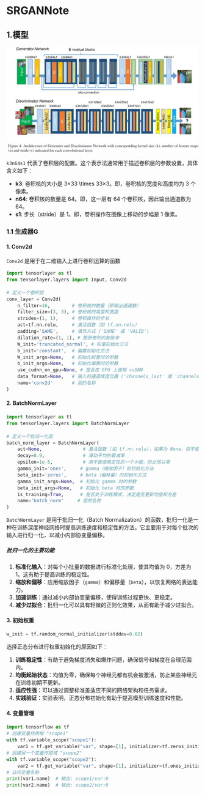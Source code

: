 # SRGANNote

## 1.模型

![整体网络结构](https://raw.githubusercontent.com/Liuyh451/PicRep/img/img/srganstruct.png)

`k3n64s1` 代表了卷积层的配置。这个表示法通常用于描述卷积层的参数设置，具体含义如下：

- **k3**: 卷积核的大小是 3×33 \times 33×3。即，卷积核的宽度和高度均为 3 个像素。
- **n64**: 卷积核的数量是 64。即，这一层有 64 个卷积核，因此输出通道数为 64。
- **s1**: 步长（stride）是 1。即，卷积操作在图像上移动的步幅是 1 像素。

### 1.1 生成器G

#### 1. Conv2d

`Conv2d` 是用于在二维输入上进行卷积运算的函数

```python
import tensorlayer as tl
from tensorlayer.layers import Input, Conv2d

# 定义一个卷积层
conv_layer = Conv2d(
    n_filter=16,        # 卷积核的数量（即输出通道数）
    filter_size=(3, 3), # 卷积核的高度和宽度
    strides=(1, 1),     # 卷积操作的步长
    act=tf.nn.relu,     # 激活函数（如 tf.nn.relu）
    padding='SAME',     # 填充方式 ('SAME' 或 'VALID')
    dilation_rate=(1, 1), # 膨胀卷积的膨胀率
    W_init='truncated_normal', # 权重初始化方法
    b_init='constant',  # 偏置初始化方法
    W_init_args=None,   # 初始化权重时的参数
    b_init_args=None,   # 初始化偏置时的参数
    use_cudnn_on_gpu=None, # 是否在 GPU 上使用 cuDNN
    data_format=None,   # 输入的通道维度位置 ('channels_last' 或 'channels_first')
    name='conv2d'       # 层的名称
)
```

#### 2. BatchNormLayer

```python
import tensorlayer as tl
from tensorlayer.layers import BatchNormLayer

# 定义一个批归一化层
batch_norm_layer = BatchNormLayer(
    act=None,               # 激活函数 (如 tf.nn.relu)，如果为 None，则不使用激活函数
    decay=0.9,              # 滑动平均的衰减率
    epsilon=1e-5,           # 用于数值稳定性的一个小值，防止除以零
    gamma_init='ones',     # gamma（缩放因子）的初始化方法
    beta_init='zeros',     # beta（偏移量）的初始化方法
    gamma_init_args=None,  # 初始化 gamma 时的参数
    beta_init_args=None,   # 初始化 beta 时的参数
    is_training=True,      # 是否处于训练模式，决定是否更新均值和方差
    name='batch_norm'     # 层的名称
)

```

`BatchNormLayer` 是用于批归一化（Batch Normalization）的函数，批归一化是一种在训练深度神经网络时提高训练速度和稳定性的方法。它主要用于对每个批次的输入进行归一化，以减小内部协变量偏移。

##### 批归一化的主要功能

1. **标准化输入**：对每个小批量的数据进行标准化处理，使其均值为 0，方差为 1。这有助于提高训练的稳定性。
2. **缩放和偏移**：应用缩放因子（`gamma`）和偏移量（`beta`），以恢复网络的表达能力。
3. **加速训练**：通过减小内部协变量偏移，使得训练过程更快、更稳定。
4. **减少过拟合**：批归一化可以具有轻微的正则化效果，从而有助于减少过拟合。

#### 3. 初始权重

```python
w_init = tf.random_normal_initializer(stddev=0.02)
```

选择正态分布进行权重初始化的原因如下：

1. **训练稳定性**：有助于避免梯度消失和爆炸问题，确保信号和梯度在合理范围内。
2. **均衡起始状态**：均值为零，确保每个神经元都有机会被激活，防止某些神经元在训练初期不更新。
3. **适应性强**：可以通过调整标准差适应不同的网络架构和任务需求。
4. **实践验证**：实验表明，正态分布初始化有助于提高模型训练速度和性能。

#### 4. 变量管理

```python
import tensorflow as tf
# 创建变量作用域 "scope1"
with tf.variable_scope("scope1"):
    var1 = tf.get_variable("var", shape=[1], initializer=tf.zeros_initializer())
# 创建另一个变量作用域 "scope2"
with tf.variable_scope("scope2"):
    var2 = tf.get_variable("var", shape=[1], initializer=tf.ones_initializer())
# 访问变量名称
print(var1.name)  # 输出: scope1/var:0
print(var2.name)  # 输出: scope2/var:0
```

